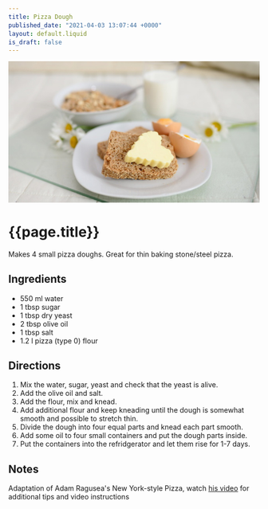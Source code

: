 ```yaml
---
title: Pizza Dough
published_date: "2021-04-03 13:07:44 +0000"
layout: default.liquid
is_draft: false
---
```

![{{page.title}} illustrative image](/img/placeholder.jpg)
# {{page.title}}

Makes 4 small pizza doughs. Great for thin baking stone/steel pizza.

## Ingredients

- 550 ml water
- 1 tbsp sugar
- 1 tbsp dry yeast
- 2 tbsp olive oil
- 1 tbsp salt
- 1.2 l pizza (type 0) flour

## Directions

1. Mix the water, sugar, yeast and check that the yeast is alive.
2. Add the olive oil and salt.
3. Add the flour, mix and knead.
4. Add additional flour and keep kneading until the dough is somewhat smooth and possible to stretch thin.
5. Divide the dough into four equal parts and knead each part smooth.
6. Add some oil to four small containers and put the dough parts inside.
7. Put the containers into the refridgerator and let them rise for 1-7 days.

## Notes

Adaptation of Adam Ragusea's New York-style Pizza, watch [his video](https://www.youtube.com/watch?v=SDpCzJw2xm4) for additional tips and video instructions